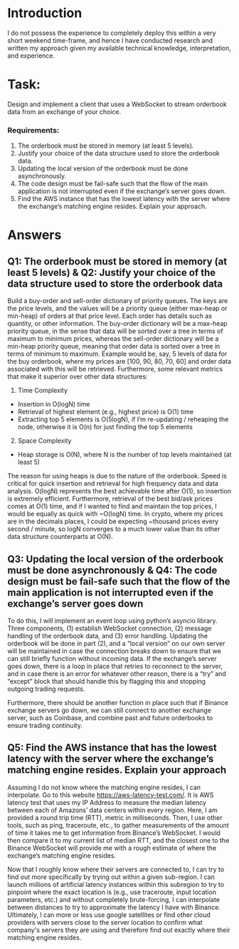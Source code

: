 # Introduction
I do not possess the experience to completely deploy this within a very short weekend time-frame, and hence I have conducted research and written my approach given my available technical knowledge, interpretation, and experience. 

# Task:
Design and implement a client that uses a WebSocket to stream orderbook data from an
exchange of your choice.

### Requirements:
1. The orderbook must be stored in memory (at least 5 levels).
2. Justify your choice of the data structure used to store the orderbook data.
3. Updating the local version of the orderbook must be done asynchronously.
4. The code design must be fail-safe such that the flow of the main application is not
interrupted even if the exchange’s server goes down.
5. Find the AWS instance that has the lowest latency with the server where the exchange’s
matching engine resides. Explain your approach.

# Answers

## Q1: The orderbook must be stored in memory (at least 5 levels) & Q2: Justify your choice of the data structure used to store the orderbook data

Build a buy-order and sell-order dictionary of priority queues. The keys are the price levels, and the values will be a priority queue (either max-heap or min-heap) of orders at that price level. Each order has details such as quantity, or other information. The buy-order dictionary will be a max-heap priority queue, in the sense that data will be sorted over a tree in terms of maximum to minimum prices, whereas the sell-order dictionary will be a min-heap priority queue, meaning that order data is sorted over a tree in terms of minimum to maximum. Example would be, say, 5 levels of data for the buy orderbook, where my prices are [100, 90, 80, 70, 60] and order data associated with this will be retrieved. Furthermore, some relevant metrics that make it superior over other data structures:
1. Time Complexity
* Insertion in O(logN) time
* Retrieval of highest element (e.g., highest price) is O(1) time
* Extracting top 5 elements is O(5logN), if I’m re-updating / reheaping the node, otherwise it is O(n) for just finding the top 5 elements
2. Space Complexity
* Heap storage is O(N), where N is the number of top levels maintained (at least 5)

The reason for using heaps is due to the nature of the orderbook. Speed is critical for quick insertion and retrieval for high frequency data and data analysis. O(logN) represents the best achievable time after O(1), so insertion is extremely efficient. Furthermore, retrieval of the best bid/ask prices comes at O(1) time, and if I wanted to find and maintain the top prices, I would be equally as quick with ~O(logN) time. In crypto, where my prices are in the decimals places, I could be expecting ~thousand prices every second / minute, so logN converges to a much lower value than its other data structure counterparts at O(N). 


## Q3: Updating the local version of the orderbook must be done asynchronously & Q4: The code design must be fail-safe such that the flow of the main application is not interrupted even if the exchange’s server goes down

To do this, I will implement an event loop using python’s asyncio library. Three components, (1) establish WebSocket connection, (2) message handling of the orderbook data, and (3) error handling. Updating the orderbook will be done in part (2), and a “local version” on our own server will be maintained in case the connection breaks down to ensure that we can still briefly function without incoming data. If the exchange’s server goes down, there is a loop in place that retries to reconnect to the server, and in case there is an error for whatever other reason, there is a “try” and “except” block that should handle this by flagging this and stopping outgoing trading requests. 

Furthermore, there should be another function in place such that if Binance exchange servers go down, we can still connect to another exchange server, such as Coinbase, and combine past and future orderbooks to ensure trading continuity. 

## Q5: Find the AWS instance that has the lowest latency with the server where the exchange’s matching engine resides. Explain your approach

Assuming I do not know where the matching engine resides, I can interpolate. Go to this website https://aws-latency-test.com/. It is AWS latency test that uses my IP Address to measure the median latency between each of Amazons’ data centers within every region. Here, I am provided a round trip time (RTT), metric in milliseconds. Then, I use other tools, such as ping, traceroute, etc., to gather measurements of the amount of time it takes me to get information from Binance’s WebSocket. I would then compare it to my current list of median RTT, and the closest one to the Binance WebSocket will provide me with a rough estimate of where the exchange’s matching engine resides. 

Now that I roughly know where their servers are connected to, I can try to find out more specifically by trying out within a given sub-region. I can launch millions of artificial latency instances within this subregion to try to pinpoint where the exact location is (e.g., use traceroute, input location parameters, etc.) and without completely brute-forcing, I can interpolate between distances to try to approximate the latency I have with Binance. Ultimately, I can more or less use google satellites or find other cloud providers with servers close to the server location to confirm what company's servers they are using and therefore find out exactly where their matching engine resides.
